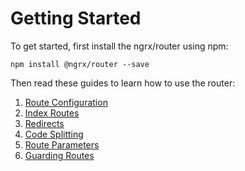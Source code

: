 # Getting Started
To get started, first install the ngrx/router using npm:
```
npm install @ngrx/router --save
```

Then read these guides to learn how to use the router:

1. [Route Configuration](route.md)
2. [Index Routes](index-route.md)
3. [Redirects](redirect.md)
4. [Code Splitting](code-splitting.md)
5. [Route Parameters](route-params.md)
6. [Guarding Routes](guards.md)
